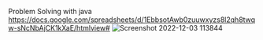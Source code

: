 Problem Solving with java
https://docs.google.com/spreadsheets/d/1EbbsotAwb0zuuwxyzs8l2qh8twqw-sNcNbAjCK1kXaE/htmlview#
![Screenshot 2022-12-03 113844](https://user-images.githubusercontent.com/109601304/205434415-de185119-dbb3-47e9-9087-b233d9a02222.png)
